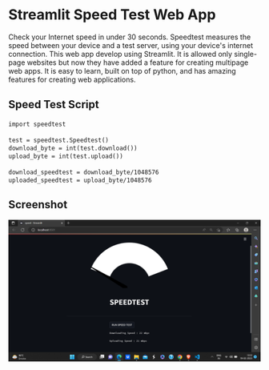 # Streamlit Speed Test Web App

Check your Internet speed in under 30 seconds. Speedtest measures the speed between your device and a test server, using your device's internet connection. This web app develop using Streamlit. It is allowed only single-page websites but now they have added a feature for creating multipage web apps. It is easy to learn, built on top of python, and has amazing features for creating web applications.

## Speed Test Script  

```
import speedtest

test = speedtest.Speedtest()
download_byte = int(test.download())
upload_byte = int(test.upload())

download_speedtest = download_byte/1048576
uploaded_speedtest = upload_byte/1048576
```

## Screenshot

![Speed Tester](https://github.com/amogh9594/speedtest/blob/main/speedtest.png)
